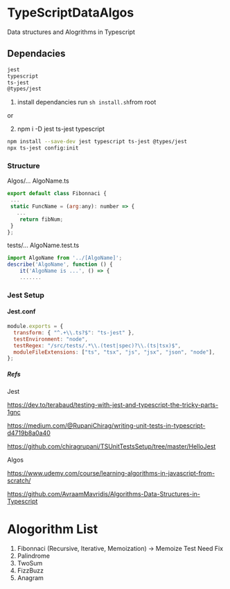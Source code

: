 # TypeScriptDataAlgos

Data structures and Alogrithms in Typescript

## Dependacies

```bash
jest
typescript
ts-jest
@types/jest
```

1. install dependancies run `sh install.sh`from root

or

2. npm i -D jest ts-jest typescript

```bash
npm install --save-dev jest typescript ts-jest @types/jest
npx ts-jest config:init
```

### Structure

Algos/...
AlgoName.ts

```js
export default class Fibonnaci {
 ...
 static FuncName = (arg:any): number => {
   ...
    return fibNum;
 }
};
```

tests/...
AlgoName.test.ts

```js
import AlgoName from '../[AlgoName]';
describe('AlgoName', function () {
    it('AlgoName is ...', () => {
    .......
```

### Jest Setup

#### Jest.conf

```js
module.exports = {
  transform: { "^.+\\.ts?$": "ts-jest" },
  testEnvironment: "node",
  testRegex: "/src/tests/.*\\.(test|spec)?\\.(ts|tsx)$",
  moduleFileExtensions: ["ts", "tsx", "js", "jsx", "json", "node"],
};
```

##### Refs

Jest 

https://dev.to/terabaud/testing-with-jest-and-typescript-the-tricky-parts-1gnc

https://medium.com/@RupaniChirag/writing-unit-tests-in-typescript-d4719b8a0a40

https://github.com/chiragrupani/TSUnitTestsSetup/tree/master/HelloJest

Algos

https://www.udemy.com/course/learning-algorithms-in-javascript-from-scratch/ 

https://github.com/AvraamMavridis/Algorithms-Data-Structures-in-Typescript

# Alogorithm List

1. Fibonnaci (Recursive, Iterative, Memoization) -> Memoize Test Need Fix
2. Palindrome
3. TwoSum
4. FizzBuzz
5. Anagram
